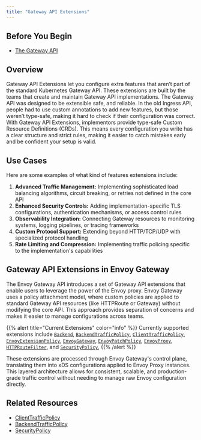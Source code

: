 ```yaml
---
title: "Gateway API Extensions"
---
```

## Before You Begin
- [The Gateway API](https://gateway-api.sigs.k8s.io/)

## Overview
Gateway API Extensions let you configure extra features that aren’t part of the standard Kubernetes Gateway API. These extensions are built by the teams that create and maintain Gateway API implementations.
The Gateway API was designed to be extensible safe, and reliable. In the old Ingress API, people had to use custom annotations to add new features, but those weren’t type-safe, making it hard to check if their configuration was correct.
With Gateway API Extensions, implementors provide type-safe Custom Resource Definitions (CRDs). This means every configuration you write has a clear structure and strict rules, making it easier to catch mistakes early and be confident your setup is valid.
## Use Cases

Here are some examples of what kind of features extensions include:

1. **Advanced Traffic Management:** 
    Implementing sophisticated load balancing algorithms, circuit breaking, or retries not defined in the core API
2. **Enhanced Security Controls:** 
    Adding implementation-specific TLS configurations, authentication mechanisms, or access control rules
3. **Observability Integration:** 
    Connecting Gateway resources to monitoring systems, logging pipelines, or tracing frameworks
4. **Custom Protocol Support:** 
    Extending beyond HTTP/TCP/UDP with specialized protocol handling
5. **Rate Limiting and Compression:** 
    Implementing traffic policing specific to the implementation's capabilities

## Gateway API Extensions in Envoy Gateway

The Envoy Gateway API introduces a set of Gateway API extensions that enable users to leverage the power of the Envoy proxy. Envoy Gateway uses a policy attachment model, where custom policies are applied to standard Gateway API resources (like HTTPRoute or Gateway) without modifying the core API. This approach provides separation of concerns and makes it easier to manage configurations across teams.

{{% alert title="Current Extensions" color="info" %}}
Currently supported extensions include 
[`Backend`](../api/extension_types#backend), 
[`BackendTrafficPolicy`](../api/extension_types#backendtrafficpolicy), 
[`ClientTrafficPolicy`](../api/extension_types#clienttrafficpolicy), 
[`EnvoyExtensionPolicy`](../api/extension_types#envoyextensionpolicy), 
[`EnvoyGateway`](../api/extension_types#envoygateway), 
[`EnvoyPatchPolicy`](../api/extension_types#envoypatchpolicy), 
[`EnvoyProxy`](../api/extension_types#envoyproxy), 
[`HTTPRouteFilter`](../api/extension_types#httproutefilter), and 
[`SecurityPolicy`](../api/extension_types#securitypolicy), 
{{% /alert %}}

These extensions are processed through Envoy Gateway's control plane, translating them into xDS configurations applied to Envoy Proxy instances. This layered architecture allows for consistent, scalable, and production-grade traffic control without needing to manage raw Envoy configuration directly.

## Related Resources
- [ClientTrafficPolicy](client-traffic-policy.md)
- [BackendTrafficPolicy](backend-traffic-policy.md)
- [SecurityPolicy](security-policy.md)

